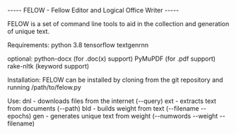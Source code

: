 ----- FELOW - Fellow Editor and Logical Office Writer -----

FELOW is a set of command line tools to aid in the collection and generation of unique text.

Requirements:
python 3.8
tensorflow 
textgenrnn

optional:
python-docx (for .doc(x) support)
PyMuPDF (for .pdf support)
rake-nltk (keyword support)

Installation:
FELOW can be installed by cloning from the git repository and running /path/to/felow.py

Use:
dnl - downloads files from the internet (--query)
ext - extracts text from documents (--path)
bld - builds weight from text (--filename --epochs)
gen - generates unique text from weight (--numwords --weight --filename)
